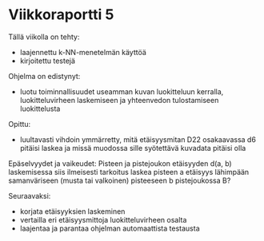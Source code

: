 # Viikkoraportti 5

Tällä viikolla on tehty:
- laajennettu k-NN-menetelmän käyttöä
- kirjoitettu testejä

Ohjelma on edistynyt:
- luotu toiminnallisuudet useamman kuvan luokitteluun kerralla, luokitteluvirheen laskemiseen ja yhteenvedon tulostamiseen luokittelusta 

Opittu:
- luultavasti vihdoin ymmärretty, mitä etäisyysmitan D22 osakaavassa d6 pitäisi laskea ja missä muodossa sille syötettävä kuvadata pitäisi olla

Epäselvyydet ja vaikeudet:
Pisteen ja pistejoukon etäisyyden d(a, b) laskemisessa siis ilmeisesti tarkoitus laskea pisteen a etäisyys lähimpään samanväriseen (musta tai valkoinen) pisteeseen b pistejoukossa B?

Seuraavaksi:
- korjata etäisyyksien laskeminen
- vertailla eri etäisyysmittoja luokitteluvirheen osalta
- laajentaa ja parantaa ohjelman automaattista testausta
